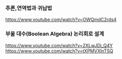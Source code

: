 
### 추론,연역법과 귀납법
https://www.youtube.com/watch?v=OWQmdC2rds4

### 부울 대수(Boolean Algebra) 논리회로 설계
https://www.youtube.com/watch?v=2XLwJDi_Q4Y
https://www.youtube.com/watch?v=tXPMVXlnTSQ
